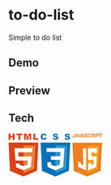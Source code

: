 # to-do-list
Simple to do list

## Demo


## Preview


## Tech
![HTML](https://github.com/MarcinMachnicki/homepage/blob/9c629847fc1c63d7617ccb319811b7c2686302d4/images/Untitled-1.png)
![CSS](https://github.com/MarcinMachnicki/homepage/blob/37328ea027c8980a0cf19f3e972100ed3b7484f4/images/css.png)
![JS](https://github.com/MarcinMachnicki/homepage/blob/37328ea027c8980a0cf19f3e972100ed3b7484f4/images/js.png)
